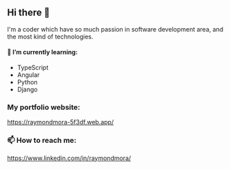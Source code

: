 ## Hi there 👋

I'm a coder which have so much passion in software development area, and the most kind of technologies.

#### 🌱 I’m currently learning:
- TypeScript
- Angular
- Python
- Django

### My portfolio website:
https://raymondmora-5f3df.web.app/

### 📫 How to reach me:

https://www.linkedin.com/in/raymondmora/

<!--
**MrDavid0614/MrDavid0614** is a ✨ _special_ ✨ repository because its `README.md` (this file) appears on your GitHub profile.

Here are some ideas to get you started:

- 🔭 I’m currently working on ...
- 🌱 I’m currently learning ...
- 👯 I’m looking to collaborate on ...
- 🤔 I’m looking for help with ...
- 💬 Ask me about ...
- 📫 How to reach me: ...
- 😄 Pronouns: ...
- ⚡ Fun fact: ...
-->
